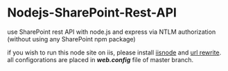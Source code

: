 # Nodejs-SharePoint-Rest-API
use SharePoint rest API with node.js and express via NTLM authorization (without using any SharePoint npm package)

if you wish to run this node site on iis, please install <a href="https://github.com/azure/iisnode/wiki/iisnode-releases">iisnode</a> and <a href="https://www.iis.net/downloads/microsoft/url-rewrite">url rewrite</a>. all configorations are placed in <i><b>web.config</b></i> file of master branch.